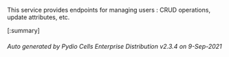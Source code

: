 






This service provides endpoints for managing users : CRUD operations, update attributes, etc.

[:summary]

###### Auto generated by Pydio Cells Enterprise Distribution v2.3.4 on 9-Sep-2021
